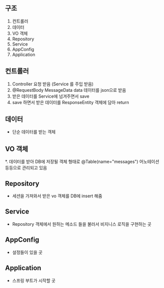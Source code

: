 구조
-

1. 컨트롤러
2. 데이터
3. VO 객체
4. Repository
5. Service
6. AppConfig
7. Application


컨트롤러
-


1. Controller 요청 받음 (Service 를 주입 받음)
2. @RequestBody MessageData data 데이터를 json으로 받음
3. 받은 데이터를 Service에 넘겨주면서 save
4. save 하면서 받은 데이터를 ResponseEntity 객체에 담아 return 


데이터
-
* 단순 데이터를 받는 객체


VO 객체
-
*. 데이터를 받아 DB에 저장될 객체 형태로 @Table(name="messages") 어노테이션 등등으로 관리되고 있음

Repository
-
* 세션을 가져와서 받은 vo 객체를 DB에 insert 해줌

Service
-
* Repository 객체에서 원하는 메소드 들을 불러서 비지니스 로직을 구현하는 곳

AppConfig
-
* 설정들이 있을 곳 

Application
-
* 스프링 부트가 시작할 곳